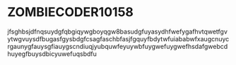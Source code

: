 # ZOMBIECODER10158
jfsghbsjdfnqsuydgfqbgiqywgboyqgw8basudgfuyasydhfwefygafhvtqwetfgvytwgvuysdfbugasfgysbdgfcsagfaschbfasjfgquyfbdytwfuiababwfxaugcnuycrgaunygfauysgfiauygscndiuqjyubquwfeyuywbfuygwefuygwefhsdafgwebcdhuyegfbuysdbicyuwefuqsbdfu
